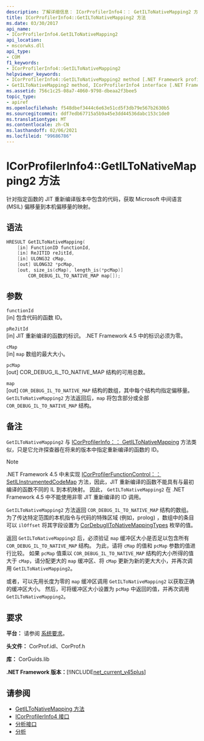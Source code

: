 ```yaml
---
description: 了解详细信息： ICorProfilerInfo4：： GetILToNativeMapping2 方法
title: ICorProfilerInfo4::GetILToNativeMapping2 方法
ms.date: 03/30/2017
api_name:
- ICorProfilerInfo4.GetILToNativeMapping2
api_location:
- mscorwks.dll
api_type:
- COM
f1_keywords:
- ICorProfilerInfo4::GetILToNativeMapping2
helpviewer_keywords:
- ICorProfilerInfo4::GetILToNativeMapping2 method [.NET Framework profiling]
- GetILToNativeMapping2 method, ICorProfilerInfo4 interface [.NET Framework profiling]
ms.assetid: 756c1c25-08a7-4060-9798-dbeaa2f3bee5
topic_type:
- apiref
ms.openlocfilehash: f548dbef3444c6e63e51cd5f3db79e567b2630b5
ms.sourcegitcommit: ddf7edb67715a5b9a45e3dd44536dabc153c1de0
ms.translationtype: MT
ms.contentlocale: zh-CN
ms.lasthandoff: 02/06/2021
ms.locfileid: "99686786"
---
```

# <a name="icorprofilerinfo4getiltonativemapping2-method"></a>ICorProfilerInfo4::GetILToNativeMapping2 方法

针对指定函数的 JIT 重新编译版本中包含的代码，获取 Microsoft 中间语言 (MSIL) 偏移量到本机偏移量的映射。  
  
## <a name="syntax"></a>语法  
  
```cpp  
HRESULT GetILToNativeMapping(  
    [in] FunctionID functionId,  
    [in] ReJITID reJitId,  
    [in] ULONG32 cMap,  
    [out] ULONG32 *pcMap,  
    [out, size_is(cMap), length_is(*pcMap)]  
        COR_DEBUG_IL_TO_NATIVE_MAP map[]);  
```  
  
## <a name="parameters"></a>参数  

 `functionId`  
 [in] 包含代码的函数 ID。  
  
 `pReJitId`  
 [in] JIT 重新编译的函数的标识。 .NET Framework 4.5 中的标识必须为零。  
  
 `cMap`  
 [in] `map` 数组的最大大小。  
  
 `pcMap`  
 [out] COR_DEBUG_IL_TO_NATIVE_MAP 结构的可用总数。  
  
 `map`  
 [out] `COR_DEBUG_IL_TO_NATIVE_MAP` 结构的数组，其中每个结构均指定偏移量。 `GetILToNativeMapping2` 方法返回后，`map` 将包含部分或全部 `COR_DEBUG_IL_TO_NATIVE_MAP` 结构。  
  
## <a name="remarks"></a>备注  

 `GetILToNativeMapping2` 与 [ICorProfilerInfo：： GetILToNativeMapping](icorprofilerinfo-getiltonativemapping-method.md) 方法类似，只是它允许探查器在将来的版本中指定重新编译的函数的 ID。  
  
> [!NOTE]
> .NET Framework 4.5 中未实现 [ICorProfilerFunctionControl：： SetILInstrumentedCodeMap](icorprofilerfunctioncontrol-setilinstrumentedcodemap-method.md) 方法，因此，JIT 重新编译的函数不能具有与最初编译的函数不同的 IL 到本机映射。 因此， `GetILToNativeMapping2` 在 .NET Framework 4.5 中不能使用非零 JIT 重新编译的 ID 调用。  
  
 `GetILToNativeMapping2` 方法返回 `COR_DEBUG_IL_TO_NATIVE_MAP` 结构的数组。 为了传达特定范围的本机指令与代码的特殊区域 (例如，prolog) ，数组中的条目可以 `ilOffset` 将其字段设置为 [CorDebugIlToNativeMappingTypes](../debugging/cordebugiltonativemappingtypes-enumeration.md) 枚举的值。  
  
 返回 `GetILToNativeMapping2` 后，必须验证 `map` 缓冲区大小是否足以包含所有 `COR_DEBUG_IL_TO_NATIVE_MAP` 结构。 为此，请将 `cMap` 的值和 `pcMap` 参数的值进行比较。 如果 `pcMap` 值乘以 `COR_DEBUG_IL_TO_NATIVE_MAP` 结构的大小所得的值大于 `cMap`，请分配更大的 `map` 缓冲区、将 `cMap` 更新为新的更大大小，并再次调用 `GetILToNativeMapping2`。  
  
 或者，可以先用长度为零的 `map` 缓冲区调用 `GetILToNativeMapping2` 以获取正确的缓冲区大小。 然后，可将缓冲区大小设置为 `pcMap` 中返回的值，并再次调用 `GetILToNativeMapping2`。  
  
## <a name="requirements"></a>要求  

 **平台：** 请参阅 [系统要求](../../get-started/system-requirements.md)。  
  
 **头文件：** CorProf.idl、CorProf.h  
  
 **库：** CorGuids.lib  
  
 **.NET Framework 版本：**[!INCLUDE[net_current_v45plus](../../../../includes/net-current-v45plus-md.md)]  
  
## <a name="see-also"></a>请参阅

- [GetILToNativeMapping 方法](icorprofilerinfo-getiltonativemapping-method.md)
- [ICorProfilerInfo4 接口](icorprofilerinfo4-interface.md)
- [分析接口](profiling-interfaces.md)
- [分析](index.md)
